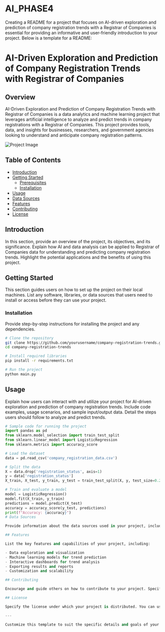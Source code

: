 # AI_PHASE4
Creating a README for a project that focuses on AI-driven exploration and prediction of company registration trends with a Registrar of Companies is essential for providing an informative and user-friendly introduction to your project. Below is a template for a README:

# AI-Driven Exploration and Prediction of Company Registration Trends with Registrar of Companies

## Overview

AI-Driven Exploration and Prediction of Company Registration Trends with Registrar of Companies is a data analytics and machine learning project that leverages artificial intelligence to analyze and predict trends in company registrations with a Registrar of Companies. This project provides tools, data, and insights for businesses, researchers, and government agencies looking to understand and anticipate company registration patterns.

![Project Image](insert_image_url_here)

## Table of Contents

- [Introduction](#introduction)
- [Getting Started](#getting-started)
  - [Prerequisites](#prerequisites)
  - [Installation](#installation)
- [Usage](#usage)
- [Data Sources](#data-sources)
- [Features](#features)
- [Contributing](#contributing)
- [License](#license)

## Introduction

In this section, provide an overview of the project, its objectives, and its significance. Explain how AI and data analysis can be applied to Registrar of Companies data for understanding and predicting company registration trends. Highlight the potential applications and the benefits of using this project.

## Getting Started

This section guides users on how to set up the project on their local machines.
List any software, libraries, or data sources that users need to install or access before they can use your project.

### Installation

Provide step-by-step instructions for installing the project and any dependencies.

```bash
# Clone the repository
git clone https://github.com/yourusername/company-registration-trends.git
cd company-registration-trends

# Install required libraries
pip install -r requirements.txt

# Run the project
python main.py
```

## Usage

Explain how users can interact with and utilize your project for AI-driven exploration and prediction of company registration trends. Include code examples, usage scenarios, and sample input/output data. Detail the steps users should follow to analyze and predict trends.

```python
# Sample code for running the project
import pandas as pd
from sklearn.model_selection import train_test_split
from sklearn.linear_model import LogisticRegression
from sklearn.metrics import accuracy_score

# Load the dataset
data = pd.read_csv('company_registration_data.csv')

# Split the data
X = data.drop('registration_status', axis=1)
y = data['registration_status']
X_train, X_test, y_train, y_test = train_test_split(X, y, test_size=0.2, random_state=42)

# Train and evaluate a model
model = LogisticRegression()
model.fit(X_train, y_train)
predictions = model.predict(X_test)
accuracy = accuracy_score(y_test, predictions)
print(f"Accuracy: {accuracy}")
# Data Sources

Provide information about the data sources used in your project, including where users can access or obtain the data for their own analysis. Include data format details, links, or sample datasets if applicable.

## Features

List the key features and capabilities of your project, including:

- Data exploration and visualization
- Machine learning models for trend prediction
- Interactive dashboards for trend analysis
- Exporting results and reports
- Customization and scalability

## Contributing

Encourage and guide others on how to contribute to your project. Specify guidelines for reporting issues, creating pull requests, and following coding standards. Express your appreciation for contributions and collaborations.

## License

Specify the license under which your project is distributed. You can use common open-source licenses like MIT, Apache, or GPL. Include the full text of the license in a LICENSE file within your repository.

---

Customize this template to suit the specific details and goals of your AI-Driven Exploration and Prediction of Company Registration Trends project. A well-structured README file will help make your project accessible and informative to users and potential contributors on GitHub.
